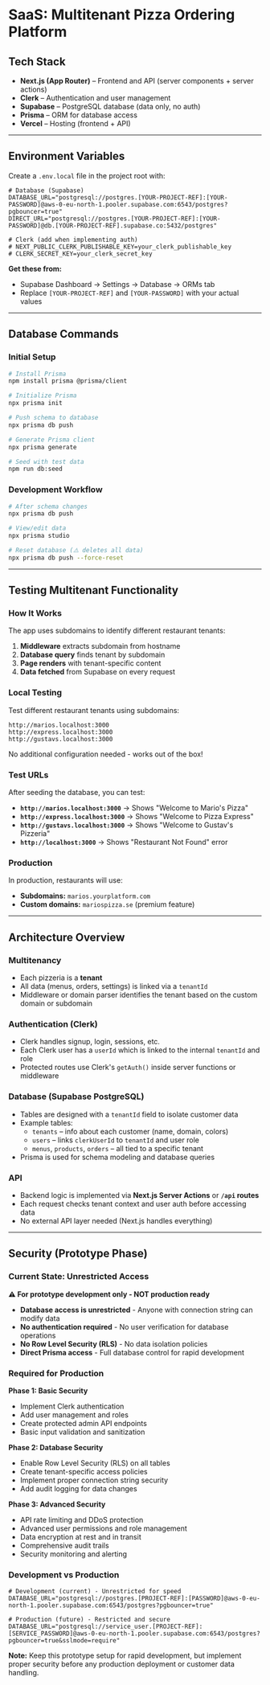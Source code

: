 # SaaS: Multitenant Pizza Ordering Platform

## Tech Stack

- **Next.js (App Router)** – Frontend and API (server components + server actions)
- **Clerk** – Authentication and user management
- **Supabase** – PostgreSQL database (data only, no auth)
- **Prisma** – ORM for database access
- **Vercel** – Hosting (frontend + API)

---

## Environment Variables

Create a `.env.local` file in the project root with:

```env
# Database (Supabase)
DATABASE_URL="postgresql://postgres.[YOUR-PROJECT-REF]:[YOUR-PASSWORD]@aws-0-eu-north-1.pooler.supabase.com:6543/postgres?pgbouncer=true"
DIRECT_URL="postgresql://postgres.[YOUR-PROJECT-REF]:[YOUR-PASSWORD]@db.[YOUR-PROJECT-REF].supabase.co:5432/postgres"

# Clerk (add when implementing auth)
# NEXT_PUBLIC_CLERK_PUBLISHABLE_KEY=your_clerk_publishable_key
# CLERK_SECRET_KEY=your_clerk_secret_key
```

**Get these from:**

- Supabase Dashboard → Settings → Database → ORMs tab
- Replace `[YOUR-PROJECT-REF]` and `[YOUR-PASSWORD]` with your actual values

---

## Database Commands

### Initial Setup

```bash
# Install Prisma
npm install prisma @prisma/client

# Initialize Prisma
npx prisma init

# Push schema to database
npx prisma db push

# Generate Prisma client
npx prisma generate

# Seed with test data
npm run db:seed
```

### Development Workflow

```bash
# After schema changes
npx prisma db push

# View/edit data
npx prisma studio

# Reset database (⚠️ deletes all data)
npx prisma db push --force-reset
```

---

## Testing Multitenant Functionality

### How It Works

The app uses subdomains to identify different restaurant tenants:

1. **Middleware** extracts subdomain from hostname
2. **Database query** finds tenant by subdomain
3. **Page renders** with tenant-specific content
4. **Data fetched** from Supabase on every request

### Local Testing

Test different restaurant tenants using subdomains:

```
http://marios.localhost:3000
http://express.localhost:3000
http://gustavs.localhost:3000
```

No additional configuration needed - works out of the box!

### Test URLs

After seeding the database, you can test:

- **`http://marios.localhost:3000`** → Shows "Welcome to Mario's Pizza"
- **`http://express.localhost:3000`** → Shows "Welcome to Pizza Express"
- **`http://gustavs.localhost:3000`** → Shows "Welcome to Gustav's Pizzeria"
- **`http://localhost:3000`** → Shows "Restaurant Not Found" error

### Production

In production, restaurants will use:

- **Subdomains:** `marios.yourplatform.com`
- **Custom domains:** `mariospizza.se` (premium feature)

---

## Architecture Overview

### Multitenancy

- Each pizzeria is a **tenant**
- All data (menus, orders, settings) is linked via a `tenantId`
- Middleware or domain parser identifies the tenant based on the custom domain or subdomain

### Authentication (Clerk)

- Clerk handles signup, login, sessions, etc.
- Each Clerk user has a `userId` which is linked to the internal `tenantId` and role
- Protected routes use Clerk's `getAuth()` inside server functions or middleware

### Database (Supabase PostgreSQL)

- Tables are designed with a `tenantId` field to isolate customer data
- Example tables:
  - `tenants` – info about each customer (name, domain, colors)
  - `users` – links `clerkUserId` to `tenantId` and user role
  - `menus`, `products`, `orders` – all tied to a specific tenant
- Prisma is used for schema modeling and database queries

### API

- Backend logic is implemented via **Next.js Server Actions** or **`/api` routes**
- Each request checks tenant context and user auth before accessing data
- No external API layer needed (Next.js handles everything)

---

## Security (Prototype Phase)

### Current State: Unrestricted Access

**⚠️ For prototype development only - NOT production ready**

- **Database access is unrestricted** - Anyone with connection string can modify data
- **No authentication required** - No user verification for database operations
- **No Row Level Security (RLS)** - No data isolation policies
- **Direct Prisma access** - Full database control for rapid development

### Required for Production

**Phase 1: Basic Security**

- Implement Clerk authentication
- Add user management and roles
- Create protected admin API endpoints
- Basic input validation and sanitization

**Phase 2: Database Security**

- Enable Row Level Security (RLS) on all tables
- Create tenant-specific access policies
- Implement proper connection string security
- Add audit logging for data changes

**Phase 3: Advanced Security**

- API rate limiting and DDoS protection
- Advanced user permissions and role management
- Data encryption at rest and in transit
- Comprehensive audit trails
- Security monitoring and alerting

### Development vs Production

```env
# Development (current) - Unrestricted for speed
DATABASE_URL="postgresql://postgres.[PROJECT-REF]:[PASSWORD]@aws-0-eu-north-1.pooler.supabase.com:6543/postgres?pgbouncer=true"

# Production (future) - Restricted and secure
DATABASE_URL="postgresql://service_user.[PROJECT-REF]:[SERVICE_PASSWORD]@aws-0-eu-north-1.pooler.supabase.com:6543/postgres?pgbouncer=true&sslmode=require"
```

**Note:** Keep this prototype setup for rapid development, but implement proper security before any production deployment or customer data handling.
